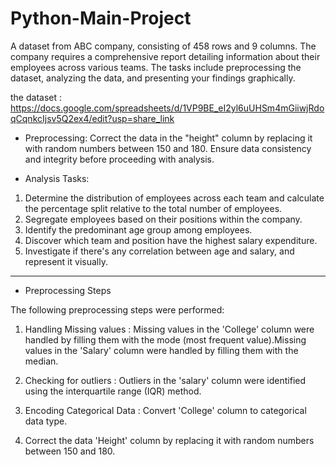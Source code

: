 # Python-Main-Project
A dataset from ABC company, consisting of 458 rows and 9 columns. The company requires a comprehensive report detailing information about their employees across various teams. The tasks include preprocessing the dataset, analyzing the data, and presenting your findings graphically.

the dataset : https://docs.google.com/spreadsheets/d/1VP9BE_eI2yl6uUHSm4mGiiwjRdoqCqnkcIjsv5Q2ex4/edit?usp=share_link

* Preprocessing:
Correct the data in the "height" column by replacing it with random numbers between 150 and 180. Ensure data consistency and integrity before proceeding with analysis.

* Analysis Tasks:
1. Determine the distribution of employees across each team and calculate the percentage split relative to the total number of employees.
2. Segregate employees based on their positions within the company.
3. Identify the predominant age group among employees.
4. Discover which team and position have the highest salary expenditure.
5. Investigate if there's any correlation between age and salary, and represent it visually.
--------------------------------------------------------------------------------------------------------------------------------------------------------------------

* Preprocessing Steps
  
The following preprocessing steps were performed:

1. Handling Missing values : Missing values in the 'College' column were handled by filling them with the mode (most frequent value).Missing values in the 'Salary' column were handled by filling them with the median.

2. Checking for outliers : Outliers in the 'salary' column were identified using the interquartile range (IQR) method.

3. Encoding Categorical Data : Convert 'College' column to categorical data type.

4. Correct the data 'Height' column by replacing it with random numbers between 150 and 180.
